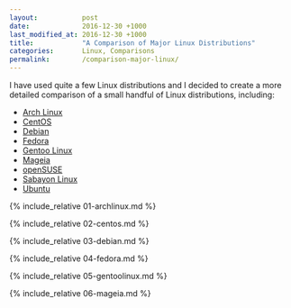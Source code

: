 ```yaml
---
layout:           post
date:             2016-12-30 +1000
last_modified_at: 2016-12-30 +1000
title:            "A Comparison of Major Linux Distributions"
categories:       Linux, Comparisons
permalink:        /comparison-major-linux/
---
```


I have used quite a few Linux distributions and I decided to create a more detailed comparison of a small handful of Linux distributions, including:

* [Arch Linux](#arch-linux)
* [CentOS](#centos)
* [Debian](#debian)
* [Fedora](#fedora)
* [Gentoo Linux](#gentoo-linux)
* [Mageia](#mageia)
* [openSUSE](#opensuse)
* [Sabayon Linux](#sabayon-linux)
* [Ubuntu](#ubuntu)

{% include_relative 01-archlinux.md %}

{% include_relative 02-centos.md %}

{% include_relative 03-debian.md %}

{% include_relative 04-fedora.md %}

{% include_relative 05-gentoolinux.md %}

{% include_relative 06-mageia.md %}
